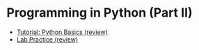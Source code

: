 # Programming in Python (Part II)

- [Tutorial: Python Basics (review)](Tutorial.ipynb)
- [Lab Practice (review)](Lab_Practice.ipynb)
